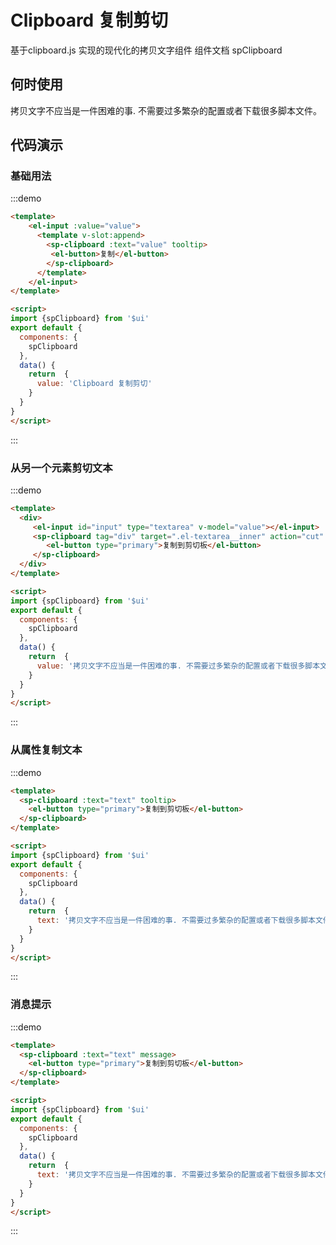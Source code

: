 # Clipboard 复制剪切

基于clipboard.js 实现的现代化的拷贝文字组件
组件文档 <api-link href="components/sp-clipboard">spClipboard</api-link>

## 何时使用

拷贝文字不应当是一件困难的事. 不需要过多繁杂的配置或者下载很多脚本文件。

## 代码演示

### 基础用法

:::demo
```html
<template>
    <el-input :value="value">
      <template v-slot:append>
        <sp-clipboard :text="value" tooltip>
         <el-button>复制</el-button>
        </sp-clipboard>
      </template>
    </el-input>
</template>

<script>
import {spClipboard} from '$ui'
export default {
  components: {
    spClipboard
  },
  data() {
    return  {
      value: 'Clipboard 复制剪切'
    }
  }
}
</script>

```
:::

### 从另一个元素剪切文本

:::demo
```html
<template>
  <div>
     <el-input id="input" type="textarea" v-model="value"></el-input>
     <sp-clipboard tag="div" target=".el-textarea__inner" action="cut" style="margin-top:10px;">
        <el-button type="primary">复制到剪切板</el-button> 
     </sp-clipboard>
  </div>
</template>

<script>
import {spClipboard} from '$ui'
export default {
  components: {
    spClipboard
  },
  data() {
    return  {
      value: '拷贝文字不应当是一件困难的事. 不需要过多繁杂的配置或者下载很多脚本文件'
    }
  }
}
</script>

```
:::

### 从属性复制文本

:::demo
```html
<template>
  <sp-clipboard :text="text" tooltip>
    <el-button type="primary">复制到剪切板</el-button>
  </sp-clipboard>
</template>

<script>
import {spClipboard} from '$ui'
export default {
  components: {
    spClipboard
  },
  data() {
    return  {
      text: '拷贝文字不应当是一件困难的事. 不需要过多繁杂的配置或者下载很多脚本文件'
    }
  }
}
</script>

```
:::

### 消息提示

:::demo
```html
<template>
  <sp-clipboard :text="text" message>
    <el-button type="primary">复制到剪切板</el-button>
  </sp-clipboard>
</template>

<script>
import {spClipboard} from '$ui'
export default {
  components: {
    spClipboard
  },
  data() {
    return  {
      text: '拷贝文字不应当是一件困难的事. 不需要过多繁杂的配置或者下载很多脚本文件'
    }
  }
}
</script>

```
:::

